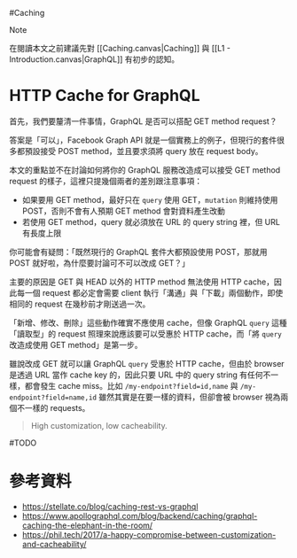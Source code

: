 #Caching 

>[!Note]
>在閱讀本文之前建議先對 [[Caching.canvas|Caching]] 與 [[L1 - Introduction.canvas|GraphQL]] 有初步的認知。

# HTTP Cache for GraphQL

首先，我們要釐清一件事情，GraphQL 是否可以搭配 GET method request？

答案是「可以」，Facebook Graph API 就是一個實務上的例子，但現行的套件很多都預設接受 POST method，並且要求須將 query 放在 request body。

本文的重點並不在討論如何將你的 GraphQL 服務改造成可以接受 GET method request 的樣子，這裡只提幾個兩者的差別跟注意事項：

- 如果要用 GET method，最好只在 `query` 使用 GET，`mutation` 則維持使用 POST，否則不會有人預期 GET method 會對資料產生改動
- 若使用 GET method，query 就必須放在 URL 的 query string 裡，但 URL 有長度上限

你可能會有疑問：「既然現行的 GraphQL 套件大都預設使用 POST，那就用 POST 就好啦，為什麼要討論可不可以改成 GET？」

主要的原因是 GET 與 HEAD 以外的 HTTP method 無法使用 HTTP cache，因此每一個 request 都必定會需要 client 執行「溝通」與「下載」兩個動作，即使相同的 request 在幾秒前才剛送過一次。

「新增、修改、刪除」這些動作確實不應使用 cache，但像 GraphQL `query` 這種「讀取型」的 request 照理來說應該要可以受惠於 HTTP cache，而「將 `query` 改造成使用 GET method」是第一步。

雖說改成 GET 就可以讓 GraphQL `query` 受惠於 HTTP cache，但由於 browser 是透過 URL 當作 cache key 的，因此只要 URL 中的 query string 有任何不一樣，都會發生 cache miss。比如 `/my-endpoint?field=id,name` 與 `/my-endpoint?field=name,id` 雖然其實是在要一樣的資料，但卻會被 browser 視為兩個不一樣的 requests。

>High customization, low cacheability.

#TODO

# 參考資料

- <https://stellate.co/blog/caching-rest-vs-graphql>
- <https://www.apollographql.com/blog/backend/caching/graphql-caching-the-elephant-in-the-room/>
- <https://phil.tech/2017/a-happy-compromise-between-customization-and-cacheability/>

